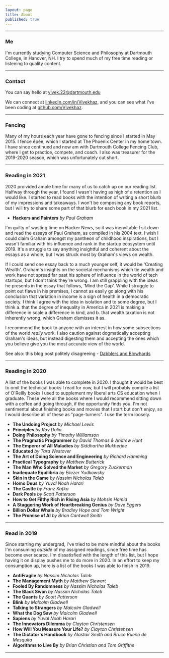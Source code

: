 ```yaml
---
layout: page
title: About
published: true
---
```


--------------------------------------------------------------------------------
### Me

I'm currently studying Computer Science and Philosophy at Dartmouth College, in Hanover, NH. I try to spend much of my free time reading or listening to quality content. 


--------------------------------------------------------------------------------
### Contact

You can say hello at [vivek.22@dartmouth.edu](mailto:vivek.22@dartmouth.edu?subject=I%20was%20reading%20your%20site%20and%20...)

We can connect at [linkedin.com/in/Vivekhaz](https://linkedin.com/in/vivekhaz), and you can see what I've been coding at [github.com/Vivekhaz](https://github.com/Vivekhaz).


--------------------------------------------------------------------------------
### Fencing

Many of my hours each year have gone to fencing since I started in May 2015. I fence épée, which I started at The Phoenix Center in my home town. I have since continued and now am with Dartmouth College Fencing Club, where I get to practice, compete, and coach. I also was treasurer for the 2019-2020 season, which was unfortunately cut short.

--------------------------------------------------------------------------------
### Reading in 2021
2020 proivided ample time for many of us to catch up on our reading list. Halfway through the year, I found I wasn't having as high of a retention as I would like. I started to read books with the intention of writing a short blurb of my impressions and takeaways. I won't be composing any book reports, but I will try to share some part of that blurb for each book in my 2021 list. 

- __Hackers and Painters__ <cite> by Paul Graham </cite>

I'm guilty of wasting time on Hacker News, so it was inenvitable I sit down and read the essays of Paul Graham, as compiled in his 2004 text. I wish I could claim Graham amongst my pantheon of childhood inspirations, but I wasn't familiar with his influence and rank in the startup ecosystem until 2019. It's a struggle to say anything insightful and coherent about the essays as a whole, but I was struck most by Graham's views on wealth. 

If I could send one essay back to a much younger self, it would be 'Creating Wealth'. Graham's insights on the societal mechanisms which tie wealth and work have not spread far past his sphere of influence in the world of tech startups, but I don't think they're wrong. I am still grappling with the ideas he presents in the essay that follows, 'Mind the Gap'. While I struggle to point out flaws in his premises, I cannot as easily go along with his conclusion that variation in income is a sign of health in a democratic society. I think I agree with the idea in isolation and to some degree, but I think a. that the degree of inequality in America in 2021 is making a difference in scale a difference in kind, and b. that wealth taxation is not inherently wrong, which Graham dismisses it as. 

I recommend the book to anyone with an interest in how some subsections of the world *really* work. I also caution against dogmatically accepting Graham's ideas, but instead digesting them and accepting the ones which you believe give you the most accurate view of the world. 

See also: this blog post politely disagreeing - [Dabblers and Blowhards](https://idlewords.com/2005/04/dabblers_and_blowhards.htm)


--------------------------------------------------------------------------------
### Reading in 2020
A list of the books I was able to complete in 2020. I thought it would be best to omit the technical books I read for now, but I will probably compile a list of O'Reilly books I used to supplement my liberal arts CS education when I graduate. These were all the books where I would recommend sitting down with a coffee and going through, if the opportunity finds you. I'm not sentimental about finishing books and movies that I start but don't enjoy, so I would describe all of these as "page-turners". I use the term loosely.

- __The Undoing Project__ <cite> by Michael Lewis </cite>
- __Principles__ <cite> by Ray Dalio </cite>
- __Doing Philosophy__ <cite> by Timothy Williamson </cite>
- __The Pragmatic Programmer__ <cite> by David Thomas & Andrew Hunt </cite>
- __The Emperor of All Maladies__ <cite> by Siddhartha Mukherjee </cite>
- __Educated__ <cite> by Tara Westover </cite>
- __The Art of Doing Science and Engineering__ <cite> by Richard Hamming </cite>
- __Practical Typography__ <cite> by Matthew Butterick </cite>
- __The Man Who Solved the Market__ <cite> by Gregory Zuckerman </cite>
- __Inadequate Equilibria__ <cite> by Eliezer Yudkowsky </cite>
- __Skin in the Game__ <cite> by Nassim Nicholas Taleb </cite>
- __Homo Deus__ <cite> by Yuval Noah Harari</cite>
- __The Castle__ <cite> by Franz Kafka </cite>
- __Dark Pools__  <cite> by Scott Patterson</cite>
- __How to Get Filthy Rich in Rising Asia__  <cite> by Mohsin Hamid </cite>
- __A Staggering Work of Heartbreaking Genius__  <cite> by Dave Eggers</cite>
- __Billion Dollar Whale__ <cite> by Bradley Hope and Tom Wright </cite>
- __The Promise of AI__  <cite> by Brian Cantwell Smith </cite> 

--------------------------------------------------------------------------------
### Read in 2019
Since starting my undergrad, I've tried to be more mindful about the books I'm consuming *outside* of my assigned readings, since free time has become ever scarce. I'm dissatisfied with the length of this list, but I hope having it on display pushes me to do more in 2020. In an effort to keep my consumption up, here is a list of the books I was able to finish in 2019.

- __AntiFragile__ <cite> by Nassim Nicholas Taleb </cite>
- __The Management Myth__ <cite> by Matthew Stewart </cite>
- __Fooled By Randomness__ <cite> by Nassim Nicholas Taleb </cite>
- __The Black Swan__ <cite> by Nassim Nicholas Taleb </cite>
- __The Quants__ <cite> by Scott Patterson </cite>
- __Blink__ <cite> by Malcolm Gladwell</cite> 
- __Talking to Strangers__ <cite> by Malcolm Gladwell</cite> 
- __What the Dog Saw__ <cite> by Malcolm Gladwell</cite> 
- __Sapiens__ <cite> by Yuval Noah Harari</cite>
- __The Innovators Dilemma__ <cite> by Clayton Christensen </cite>
- __How Will You Measure Your Life?__ <cite> by Clayton Christensen </cite>
- __The Dictator's Handbook__ <cite> by Alastair Smith and Bruce Bueno de Mesquita</cite>
- __Algorithms to Live By__ <cite> by Brian Christian and Tom Griffiths</cite>

--------------------------------------------------------------------------------
